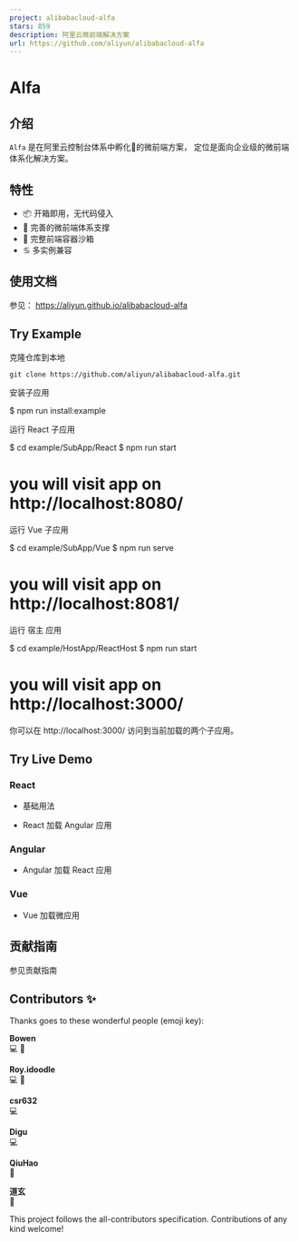 ```yaml
---
project: alibabacloud-alfa
stars: 859
description: 阿里云微前端解决方案
url: https://github.com/aliyun/alibabacloud-alfa
---
```


Alfa
====

介绍
--

`Alfa` 是在阿里云控制台体系中孵化🐣的微前端方案， 定位是面向企业级的微前端体系化解决方案。

特性
--

-   📦 开箱即用，无代码侵入
-   📎 完善的微前端体系支撑
-   🕋 完整前端容器沙箱
-   ♋️ 多实例兼容

使用文档
----

参见： https://aliyun.github.io/alibabacloud-alfa

Try Example
-----------

克隆仓库到本地

```
git clone https://github.com/aliyun/alibabacloud-alfa.git
```

安装子应用

$ npm run install:example

运行 React 子应用

$ cd example/SubApp/React
$ npm run start
# you will visit app on http://localhost:8080/

运行 Vue 子应用

$ cd example/SubApp/Vue
$ npm run serve
# you will visit app on http://localhost:8081/

运行 宿主 应用

$ cd example/HostApp/ReactHost
$ npm run start
# you will visit app on http://localhost:3000/

你可以在 http://localhost:3000/ 访问到当前加载的两个子应用。

Try Live Demo
-------------

### React

-   基础用法
    
-   React 加载 Angular 应用
    

### Angular

-   Angular 加载 React 应用

### Vue

-   Vue 加载微应用

贡献指南
----

参见贡献指南

Contributors ✨
--------------

Thanks goes to these wonderful people (emoji key):

  
**Bowen**  
💻 📖

  
**Roy.idoodle**  
💻 📖

  
**csr632**  
💻

  
**Digu**  
💻

  
**QiuHao**  
🐛

  
**道玄**  
📖

This project follows the all-contributors specification. Contributions of any kind welcome!
